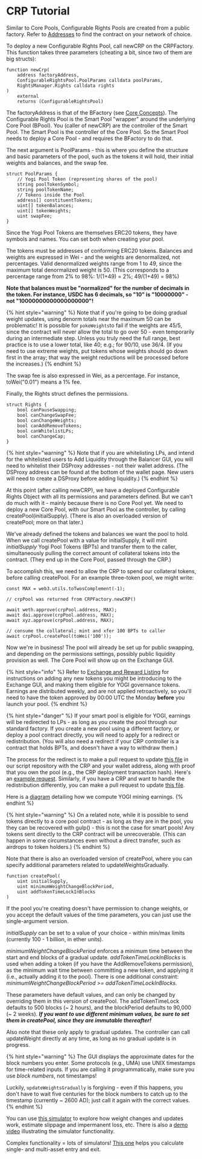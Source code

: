 # CRP Tutorial

Similar to Core Pools, Configurable Rights Pools are created from a public factory. Refer to [Addresses](../../smart-contracts/addresses.md) to find the contract on your network of choice.

To deploy a new Configurable Rights Pool, call newCRP on the CRPFactory. This function takes three parameters \(cheating a bit, since two of them are big structs\):

```text
function newCrp(
    address factoryAddress,
    ConfigurableRightsPool.PoolParams calldata poolParams,
    RightsManager.Rights calldata rights
)
    external
    returns (ConfigurableRightsPool)
```

The factoryAddress is that of the BFactory \(see [Core Concepts](../../smart-contracts/smart-pools/concepts.md)\). The Configurable Rights Pool is the Smart Pool "wrapper" around the underlying Core Pool \(BPool\). You \(caller of newCRP\) are the controller of the Smart Pool. The Smart Pool is the controller of the Core Pool. So the Smart Pool needs to deploy a Core Pool - and requires the BFactory to do that.

The next argument is PoolParams - this is where you define the structure and basic parameters of the pool, such as the tokens it will hold, their initial weights and balances, and the swap fee.

```text
struct PoolParams {
    // Yogi Pool Token (representing shares of the pool)
    string poolTokenSymbol;
    string poolTokenName;
    // Tokens inside the Pool
    address[] constituentTokens;
    uint[] tokenBalances;
    uint[] tokenWeights;
    uint swapFee;
}
```

Since the Yogi Pool Tokens are themselves ERC20 tokens, they have symbols and names. You can set both when creating your pool.

The tokens must be addresses of conforming ERC20 tokens. Balances and weights are expressed in Wei - and the weights are denormalized, not percentages. Valid denormalized weights range from 1 to 49, since the maximum total denormalized weight is 50. \(This corresponds to a percentage range from 2% to 98%: 1/\(1+49\) = 2%; 49/\(1+49\) = 98%\)

**Note that balances must be "normalized" for the number of decimals in the token. For instance, USDC has 6 decimals, so "10" is "10000000" - not "10000000000000000000"!**

{% hint style="warning" %}
Note that if you're going to be doing gradual weight updates, using denorm totals near the maximum 50 can be problematic! It is possible for `pokeWeights`to fail if the weights are 45/5, since the contract will never allow the total to go over 50 - even temporarily during an intermediate step. Unless you truly need the full range, best practice is to use a lower total, like 40; e.g.; for 90/10, use 36/4. \(If you need to use extreme weights, put tokens whose weights should go down first in the array; that way the weight reductions will be processed before the increases.\)
{% endhint %}

The swap fee is also expressed in Wei, as a percentage. For instance, toWei\("0.01"\) means a 1% fee.

Finally, the Rights struct defines the permissions.

```text
struct Rights {
    bool canPauseSwapping;
    bool canChangeSwapFee;
    bool canChangeWeights;
    bool canAddRemoveTokens;
    bool canWhitelistLPs;
    bool canChangeCap;
}
```

{% hint style="warning" %}
Note that if you are whitelisting LPs, and intend for the whitelisted users to Add Liquidity through the Balancer GUI, you will need to whitelist their DSProxy addresses - not their wallet address. \(The DSProxy address can be found at the bottom of the wallet page. New users will need to create a DSProxy before adding liquidity.\)
{% endhint %}

At this point \(after calling newCRP\), we have a deployed Configurable Rights Object with all its permissions and parameters defined. But we can't do much with it - mainly because there is no Core Pool yet. We need to deploy a new Core Pool, with our Smart Pool as the controller, by calling createPool\(initialSupply\). \(There is also an overloaded version of createPool; more on that later.\) 

We've already defined the tokens and balances we want the pool to hold. When we call createPool with a value for initialSupply, it will mint _initialSupply_ Yogi Pool Tokens \(BPTs\) and transfer them to the caller, simultaneously pulling the correct amount of collateral tokens into the contract. \(They end up in the Core Pool, passed through the CRP.\)

To accomplish this, we need to allow the CRP to spend our collateral tokens, before calling createPool. For an example three-token pool, we might write:

```text
const MAX = web3.utils.toTwosComplement(-1);

// crpPool was returned from CRPFactory.newCRP()
    
await weth.approve(crpPool.address, MAX);
await dai.approve(crpPool.address, MAX);
await xyz.approve(crpPool.address, MAX);

// consume the collateral; mint and xfer 100 BPTs to caller
await crpPool.createPool(toWei('100'));
```

Now we're in business! The pool will already be set up for public swapping, and depending on the permissions settings, possibly public liquidity provision as well. The Core Pool will show up on the Exchange GUI.

{% hint style="info" %}
Refer to [Exchange and Reward Listing](../../core-concepts/bal-liquidity-mining/exchange-and-reward-listing.md) for instructions on adding any new tokens you might be introducing to the Exchange GUI, and making them eligible for YOGI governance tokens. Earnings are distributed weekly, and are not applied retroactively, so you'll need to have the token approved by 00:00 UTC the Monday **before** you launch your pool.
{% endhint %}

{% hint style="danger" %}
If your smart pool is eligible for YOGI, earnings will be redirected to LPs - as long as you create the pool through our standard factory. If you create a new pool using a different factory, or deploy a pool contract directly, you will need to apply for a redirect or redistribution. \(You will also need a redirect if your CRP controller is a contract that holds BPTs, and doesn't have a way to withdraw them.\)

The process for the redirect is to make a pull request to update [this file](https://github.com/balancer-labs/bal-mining-scripts/blob/master/config/redirect.json) in our script repository with the CRP and your wallet address, along with proof that you own the pool \(e.g., the CRP deployment transaction hash\). Here's an [example request](https://github.com/balancer-labs/bal-mining-scripts/pull/11). Similarly, if you have a CRP and want to handle the redistribution differently, you can make a pull request to update [this file](https://github.com/balancer-labs/bal-mining-scripts/blob/master/config/redistribute.json).

Here is a [diagram](https://drive.google.com/file/d/13QOMv-PVNZqJwdz9g6QKFqBUJwOypkZY/view) detailing how we compute YOGI mining earnings.
{% endhint %}

{% hint style="warning" %}
On a related note, while it is possible to send tokens directly to a core pool contract - as long as they are in the pool, you they can be recovered with gulp\(\) - this is not the case for smart pools! Any tokens sent directly to the CRP contract will be unrecoverable. \(This can happen in some circumstances even without a direct transfer, such as airdrops to token holders.\)
{% endhint %}

Note that there is also an overloaded version of createPool, where you can specify additional parameters related to updateWeightsGradually.

```text
function createPool(
    uint initialSupply,
    uint minimumWeightChangeBlockPeriod,
    uint addTokenTimeLockInBlocks
)
```

If the pool you're creating doesn't have permission to change weights, or you accept the default values of the time parameters, you can just use the single-argument version.

_initialSupply_ can be set to a value of your choice - within min/max limits \(currently 100 - 1 billion, in ether units\).

_minimumWeightChangeBlockPeriod_ enforces a minimum time between the start and end blocks of a gradual update. _addTokenTimeLockInBlocks_ is used when adding a token \(if you have the AddRemoveTokens permission\), as the minimum wait time between committing a new token, and applying it \(i.e., actually adding it to the pool\). There is one additional constraint: _minimumWeightChangeBlockPeriod &gt;= addTokenTimeLockInBlocks._

These parameters have default values, and can only be changed by overriding them in this version of createPool. The addTokenTimeLock defaults to 500 blocks \(~ 2 hours\), and the blockPeriod defaults to 90,000 \(~ 2 weeks\). _**If you want to use different minimum values, be sure to set them in createPool, since they are immutable thereafter!**_

Also note that these only apply to gradual updates. The controller can call updateWeight directly at any time, as long as no gradual update is in progress.

{% hint style="warning" %}
The GUI displays the approximate dates for the block numbers you enter. Some protocols \(e.g., UMA\) use UNIX timestamps for time-related inputs. If you are calling it programmatically, make sure you use _block numbers_, not timestamps!

Luckily, `updateWeightsGradually` is forgiving - even if this happens, you don't have to wait five centuries for the block numbers to catch up to the timestamp \(currently ~ 2600 AD\); just call it again with the correct values.
{% endhint %}

You can use [this simulator](https://docs.google.com/spreadsheets/d/1t6VsMJF8lh4xuH_rfPNdT5DM3nY4orF9KFOj2HdMmuY/edit#gid=1392289526) to explore how weight changes and updates work, estimate slippage and impermanent loss, etc. There is also a [demo video](https://vimeo.com/466075719) illustrating the simulator functionality.

Complex functionality = lots of simulators! [This one](https://docs.google.com/spreadsheets/d/1eELxUXdPZ2srDs82xI1paod6_IvgNps-hf4hvUvHDWM/edit#gid=1103637370) helps you calculate single- and multi-asset entry and exit.

